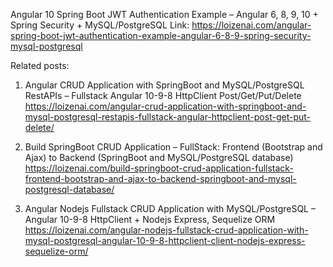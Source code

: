 Angular 10 Spring Boot JWT Authentication Example – Angular 6, 8, 9, 10 + Spring Security + MySQL/PostgreSQL
Link: https://loizenai.com/angular-spring-boot-jwt-authentication-example-angular-6-8-9-spring-security-mysql-postgresql

Related posts:
1. Angular CRUD Application with SpringBoot and MySQL/PostgreSQL RestAPIs – Fullstack Angular 10-9-8 HttpClient Post/Get/Put/Delete
https://loizenai.com/angular-crud-application-with-springboot-and-mysql-postgresql-restapis-fullstack-angular-httpclient-post-get-put-delete/

2. Build SpringBoot CRUD Application – FullStack: Frontend (Bootstrap and Ajax) to Backend (SpringBoot and MySQL/PostgreSQL database)
https://loizenai.com/build-springboot-crud-application-fullstack-frontend-bootstrap-and-ajax-to-backend-springboot-and-mysql-postgresql-database/

3. Angular Nodejs Fullstack CRUD Application with MySQL/PostgreSQL – Angular 10-9-8 HttpClient + Nodejs Express, Sequelize ORM
https://loizenai.com/angular-nodejs-fullstack-crud-application-with-mysql-postgresql-angular-10-9-8-httpclient-client-nodejs-express-sequelize-orm/
